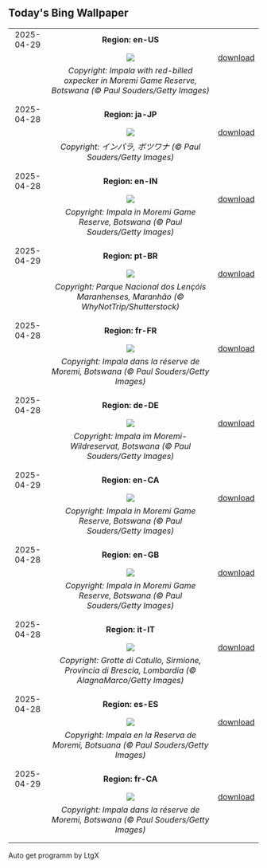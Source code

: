 ## Today's Bing Wallpaper
|      |      |      |
| :----: | :----: | :----: |
|2025-04-29|**Region: en-US**||
||![](https://www.bing.com/th?id=OHR.OrangeImpala_EN-US3494359572_UHD.jpg&pid=hp&w=1152&h=648&rs=1&c=4)| [download](https://www.bing.com/th?id=OHR.OrangeImpala_EN-US3494359572_UHD.jpg)|
||*Copyright: Impala with red-billed oxpecker in Moremi Game Reserve, Botswana (© Paul Souders/Getty Images)*
||
|||
|2025-04-28|**Region: ja-JP**||
||![](https://www.bing.com/th?id=OHR.OrangeImpala_JA-JP2688977471_UHD.jpg&pid=hp&w=1152&h=648&rs=1&c=4)| [download](https://www.bing.com/th?id=OHR.OrangeImpala_JA-JP2688977471_UHD.jpg)|
||*Copyright: インパラ, ボツワナ (© Paul Souders/Getty Images)*
||
|||
|2025-04-28|**Region: en-IN**||
||![](https://www.bing.com/th?id=OHR.OrangeImpala_EN-IN4070939383_UHD.jpg&pid=hp&w=1152&h=648&rs=1&c=4)| [download](https://www.bing.com/th?id=OHR.OrangeImpala_EN-IN4070939383_UHD.jpg)|
||*Copyright: Impala in Moremi Game Reserve, Botswana (© Paul Souders/Getty Images)*
||
|||
|2025-04-29|**Region: pt-BR**||
||![](https://www.bing.com/th?id=OHR.DunasMaranhenses_PT-BR7731502605_UHD.jpg&pid=hp&w=1152&h=648&rs=1&c=4)| [download](https://www.bing.com/th?id=OHR.DunasMaranhenses_PT-BR7731502605_UHD.jpg)|
||*Copyright: Parque Nacional dos Lençóis Maranhenses, Maranhão (© WhyNotTrip/Shutterstock)*
||
|||
|2025-04-28|**Region: fr-FR**||
||![](https://www.bing.com/th?id=OHR.OrangeImpala_FR-FR4270664002_UHD.jpg&pid=hp&w=1152&h=648&rs=1&c=4)| [download](https://www.bing.com/th?id=OHR.OrangeImpala_FR-FR4270664002_UHD.jpg)|
||*Copyright: Impala dans la réserve de Moremi, Botswana (© Paul Souders/Getty Images)*
||
|||
|2025-04-28|**Region: de-DE**||
||![](https://www.bing.com/th?id=OHR.OrangeImpala_DE-DE8059561226_UHD.jpg&pid=hp&w=1152&h=648&rs=1&c=4)| [download](https://www.bing.com/th?id=OHR.OrangeImpala_DE-DE8059561226_UHD.jpg)|
||*Copyright: Impala im Moremi-Wildreservat, Botswana (© Paul Souders/Getty Images)*
||
|||
|2025-04-29|**Region: en-CA**||
||![](https://www.bing.com/th?id=OHR.OrangeImpala_EN-CA7752458355_UHD.jpg&pid=hp&w=1152&h=648&rs=1&c=4)| [download](https://www.bing.com/th?id=OHR.OrangeImpala_EN-CA7752458355_UHD.jpg)|
||*Copyright: Impala in Moremi Game Reserve, Botswana (© Paul Souders/Getty Images)*
||
|||
|2025-04-28|**Region: en-GB**||
||![](https://www.bing.com/th?id=OHR.OrangeImpala_EN-GB8814408257_UHD.jpg&pid=hp&w=1152&h=648&rs=1&c=4)| [download](https://www.bing.com/th?id=OHR.OrangeImpala_EN-GB8814408257_UHD.jpg)|
||*Copyright: Impala in Moremi Game Reserve, Botswana (© Paul Souders/Getty Images)*
||
|||
|2025-04-28|**Region: it-IT**||
||![](https://www.bing.com/th?id=OHR.LagoDiGardaVillaRomana_IT-IT2119836247_UHD.jpg&pid=hp&w=1152&h=648&rs=1&c=4)| [download](https://www.bing.com/th?id=OHR.LagoDiGardaVillaRomana_IT-IT2119836247_UHD.jpg)|
||*Copyright: Grotte di Catullo, Sirmione, Provincia di Brescia, Lombardia (© AlagnaMarco/Getty Images)*
||
|||
|2025-04-28|**Region: es-ES**||
||![](https://www.bing.com/th?id=OHR.OrangeImpala_ES-ES9655514798_UHD.jpg&pid=hp&w=1152&h=648&rs=1&c=4)| [download](https://www.bing.com/th?id=OHR.OrangeImpala_ES-ES9655514798_UHD.jpg)|
||*Copyright: Impala en la Reserva de Moremi, Botsuana (© Paul Souders/Getty Images)*
||
|||
|2025-04-29|**Region: fr-CA**||
||![](https://www.bing.com/th?id=OHR.OrangeImpala_FR-CA0295710042_UHD.jpg&pid=hp&w=1152&h=648&rs=1&c=4)| [download](https://www.bing.com/th?id=OHR.OrangeImpala_FR-CA0295710042_UHD.jpg)|
||*Copyright: Impala dans la réserve de Moremi, Botswana (© Paul Souders/Getty Images)*
||
|||

Auto get programm by LtgX
